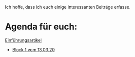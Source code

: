 

Ich hoffe, dass ich euch einige interessanten Beiträge erfasse. 


# Agenda für euch:

[Einführungsartikel](2020-03-13-einfuehrung.md)

* [Block 1 vom 13.03.20](13.03.20.md)
